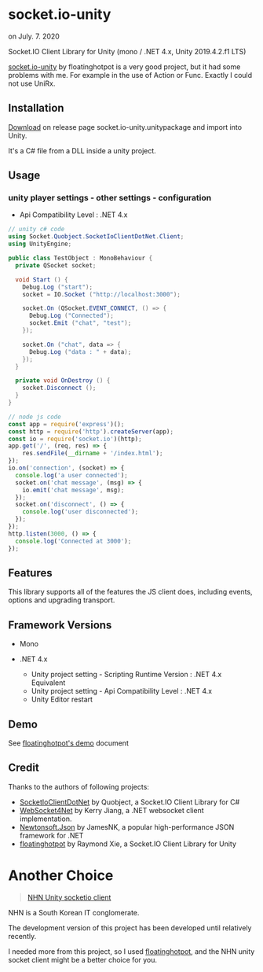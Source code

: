 
# socket.io-unity

on July. 7. 2020

Socket.IO Client Library for Unity (mono / .NET 4.x, Unity 2019.4.2.f1 LTS)

[socket.io-unity](https://github.com/floatinghotpot/socket.io-unity) by floatinghotpot is a very good project, but it had some problems with me. For example in the use of Action or Func. Exactly I could not use UniRx.


## Installation

[Download](https://github.com/Rocher0724/socket.io-unity/releases) on release page socket.io-unity.unitypackage and import into Unity.

It's a C# file from a DLL inside a unity project.

## Usage

### unity player settings - other settings - configuration

* Api Compatibility Level : .NET 4.x




```cs
// unity c# code
using Socket.Quobject.SocketIoClientDotNet.Client;
using UnityEngine;

public class TestObject : MonoBehaviour {
  private QSocket socket;

  void Start () {
    Debug.Log ("start");
    socket = IO.Socket ("http://localhost:3000");

    socket.On (QSocket.EVENT_CONNECT, () => {
      Debug.Log ("Connected");
      socket.Emit ("chat", "test");
    });

    socket.On ("chat", data => {
      Debug.Log ("data : " + data);
    });
  }

  private void OnDestroy () {
    socket.Disconnect ();
  }
}
```



```javascript
// node js code
const app = require('express')();
const http = require('http').createServer(app);
const io = require('socket.io')(http);
app.get('/', (req, res) => {
    res.sendFile(__dirname + '/index.html');
});
io.on('connection', (socket) => {
  console.log('a user connected');
  socket.on('chat message', (msg) => {
    io.emit('chat message', msg);
  });
  socket.on('disconnect', () => {
    console.log('user disconnected');
  });
});
http.listen(3000, () => {
  console.log('Connected at 3000');
});

```



## Features

This library supports all of the features the JS client does, including events, options and upgrading transport.

## Framework Versions

- Mono

- .NET 4.x
    - Unity project setting - Scripting Runtime Version : .NET 4.x Equivalent
    - Unity project setting - Api Compatibility Level : .NET 4.x
    - Unity Editor restart

## Demo

See [floatinghotpot's demo](https://github.com/floatinghotpot/socket.io-unity#demo) document


## Credit

Thanks to the authors of following projects:

* [SocketIoClientDotNet](https://github.com/Quobject/SocketIoClientDotNet) by Quobject, a Socket.IO Client Library for C#
* [WebSocket4Net](https://github.com/kerryjiang/WebSocket4Net) by Kerry Jiang, a .NET websocket client implementation.
* [Newtonsoft.Json](https://github.com/JamesNK/Newtonsoft.Json) by JamesNK, a popular high-performance JSON framework for .NET
* [floatinghotpot](https://github.com/floatinghotpot/socket.io-unity) by Raymond Xie, a Socket.IO Client Library for Unity



# Another Choice 

> [NHN Unity socketio client](https://github.com/nhn/socket.io-client-unity3d)  

NHN is a South Korean IT conglomerate.

The development version of this project has been developed until relatively recently.

I needed more from this project, so I used [floatinghotpot](https://github.com/floatinghotpot/socket.io-unity), and the NHN unity socket client might be a better choice for you.
